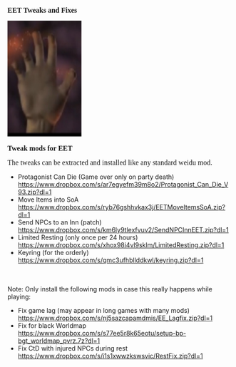 <html>


<p class=MsoNormal style='line-height:normal'><b><span lang=EN-US
style='font-size:12.0pt;font-family:"Times New Roman",serif'>EET Tweaks and Fixes</span></b></p>


<p class=MsoNormal style='margin-bottom:0cm;margin-bottom:.0001pt;line-height:
normal'><span style='font-size:12.0pt;font-family:"Times New Roman",serif'><img
width=166 height=260 id="Picture 1" src="hand.jpg"
alt="gallery/hand"></span></p>

<p class=MsoNormal style='line-height:normal'><b><span lang=EN-US
style='font-size:12.0pt;font-family:"Times New Roman",serif'>Tweak mods for EET</span></b></p>

<p class=MsoNormal style='line-height:normal'><span lang=EN-US
style='font-size:12.0pt;font-family:"Times New Roman",serif'>The tweaks can be extracted and installed like any standard weidu mod.<br>

- Protagonist Can Die (Game over only on party death) https://www.dropbox.com/s/ar7egyefm39m8o2/Protagonist_Can_Die_V93.zip?dl=1
- Move Items into SoA https://www.dropbox.com/s/ryb76gshhvkax3j/EETMoveItemsSoA.zip?dl=1
- Send NPCs to an Inn (patch) https://www.dropbox.com/s/km6ly9tlexfvuv2/SendNPCInnEET.zip?dl=1
- Limited Resting (only once per 24 hours) https://www.dropbox.com/s/xhox98i4vl9sklm/LimitedResting.zip?dl=1
- Keyring (for the orderly)  https://www.dropbox.com/s/qmc3ufhbllddkwl/keyring.zip?dl=1
<br>
<br>
Note: Only install the following mods in case this really happens while playing:<br>

- Fix game lag (may appear in long games with many mods)  https://www.dropbox.com/s/nj5sazcapamdmis/EE_Lagfix.zip?dl=1
- Fix for black Worldmap https://www.dropbox.com/s/s77ee5r8k65eotu/setup-bp-bgt_worldmap_pvrz.7z?dl=1 
- Fix CtD with injured NPCs during rest https://www.dropbox.com/s/i1s1xwwzkswsvic/RestFix.zip?dl=1

 <br>
 <br>

<br>
&nbsp;</span></p>

<p class=MsoNormal><span lang=EN-NZ>&nbsp;</span></p>

</div>

</body>

</html>


